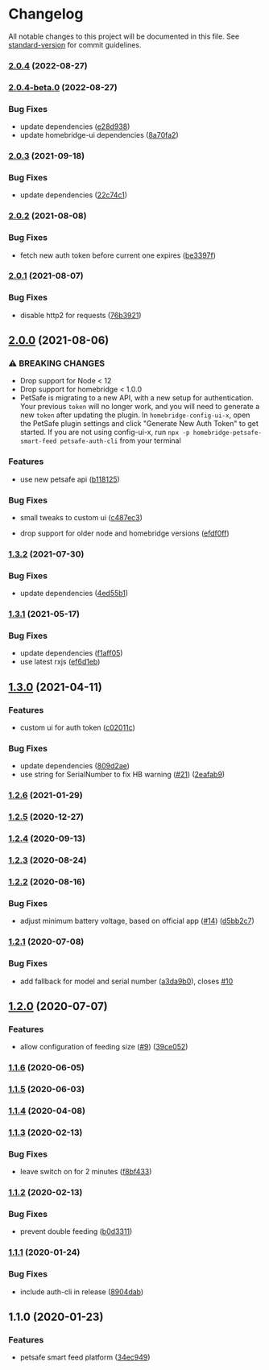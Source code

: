 # Changelog

All notable changes to this project will be documented in this file. See [standard-version](https://github.com/conventional-changelog/standard-version) for commit guidelines.

### [2.0.4](https://github.com/dgreif/homebridge-petsafe-smart-feed/compare/v2.0.4-beta.0...v2.0.4) (2022-08-27)

### [2.0.4-beta.0](https://github.com/dgreif/homebridge-petsafe-smart-feed/compare/v2.0.3...v2.0.4-beta.0) (2022-08-27)


### Bug Fixes

* update dependencies ([e28d938](https://github.com/dgreif/homebridge-petsafe-smart-feed/commit/e28d93822aecc4853bd3cde961c04e1f4c129caa))
* update homebridge-ui dependencies ([8a70fa2](https://github.com/dgreif/homebridge-petsafe-smart-feed/commit/8a70fa2347687f7e2fa6255382b5c2643caedfec))

### [2.0.3](https://github.com/dgreif/homebridge-petsafe-smart-feed/compare/v2.0.2...v2.0.3) (2021-09-18)


### Bug Fixes

* update dependencies ([22c74c1](https://github.com/dgreif/homebridge-petsafe-smart-feed/commit/22c74c1b3c4d6e773c4164d65e939d08680d29de))

### [2.0.2](https://github.com/dgreif/homebridge-petsafe-smart-feed/compare/v2.0.1...v2.0.2) (2021-08-08)


### Bug Fixes

* fetch new auth token before current one expires ([be3397f](https://github.com/dgreif/homebridge-petsafe-smart-feed/commit/be3397f8f3db18a140d2d5955590bd88dd872949))

### [2.0.1](https://github.com/dgreif/homebridge-petsafe-smart-feed/compare/v2.0.0...v2.0.1) (2021-08-07)


### Bug Fixes

* disable http2 for requests ([76b3921](https://github.com/dgreif/homebridge-petsafe-smart-feed/commit/76b39213dd64dabc112e0cd3843a5381d690b245))

## [2.0.0](https://github.com/dgreif/homebridge-petsafe-smart-feed/compare/v1.3.2...v2.0.0) (2021-08-06)


### ⚠ BREAKING CHANGES

* Drop support for Node < 12
* Drop support for homebridge < 1.0.0
* PetSafe is migrating to a new API, with a new setup for authentication.  Your previous `token` will no longer work, and you will need to generate a new `token` after updating the plugin.  In `homebridge-config-ui-x`, open the PetSafe plugin settings and click "Generate New Auth Token" to get started.  If you are not using config-ui-x, run `npx -p homebridge-petsafe-smart-feed petsafe-auth-cli` from your terminal

### Features

* use new petsafe api ([b118125](https://github.com/dgreif/homebridge-petsafe-smart-feed/commit/b1181251b72d6e4b62161921e7723f4b8f57ae7e))


### Bug Fixes

* small tweaks to custom ui ([c487ec3](https://github.com/dgreif/homebridge-petsafe-smart-feed/commit/c487ec320997620ac712d408b3f22f4e912d071d))


* drop support for older node and homebridge versions ([efdf0ff](https://github.com/dgreif/homebridge-petsafe-smart-feed/commit/efdf0ff43139720ac59fb4ccbf6ef76cdbce7c9d))

### [1.3.2](https://github.com/dgreif/homebridge-petsafe-smart-feed/compare/v1.3.1...v1.3.2) (2021-07-30)


### Bug Fixes

* update dependencies ([4ed55b1](https://github.com/dgreif/homebridge-petsafe-smart-feed/commit/4ed55b1e5fea208c835f56ddc07865e3532cafa4))

### [1.3.1](https://github.com/dgreif/homebridge-petsafe-smart-feed/compare/v1.3.0...v1.3.1) (2021-05-17)


### Bug Fixes

* update dependencies ([f1aff05](https://github.com/dgreif/homebridge-petsafe-smart-feed/commit/f1aff05ce483b4c3d030312e93218ccf4b7f22bb))
* use latest rxjs ([ef6d1eb](https://github.com/dgreif/homebridge-petsafe-smart-feed/commit/ef6d1ebf22bb65788ba51c3be1387b68afbd9396))

## [1.3.0](https://github.com/dgreif/homebridge-petsafe-smart-feed/compare/v1.2.6...v1.3.0) (2021-04-11)


### Features

* custom ui for auth token ([c02011c](https://github.com/dgreif/homebridge-petsafe-smart-feed/commit/c02011c495985f3de6f5fba0f28f6bcbe5e6cba0))


### Bug Fixes

* update dependencies ([809d2ae](https://github.com/dgreif/homebridge-petsafe-smart-feed/commit/809d2ae6a4fc5f55704a8fb61edbc2ee698ac172))
* use string for SerialNumber to fix HB warning ([#21](https://github.com/dgreif/homebridge-petsafe-smart-feed/issues/21)) ([2eafab9](https://github.com/dgreif/homebridge-petsafe-smart-feed/commit/2eafab9be88a282c33610cc0def669c984f19fce))

### [1.2.6](https://github.com/dgreif/homebridge-petsafe-smart-feed/compare/v1.2.5...v1.2.6) (2021-01-29)

### [1.2.5](https://github.com/dgreif/homebridge-petsafe-smart-feed/compare/v1.2.4...v1.2.5) (2020-12-27)

### [1.2.4](https://github.com/dgreif/homebridge-petsafe-smart-feed/compare/v1.2.3...v1.2.4) (2020-09-13)

### [1.2.3](https://github.com/dgreif/homebridge-petsafe-smart-feed/compare/v1.2.2...v1.2.3) (2020-08-24)

### [1.2.2](https://github.com/dgreif/homebridge-petsafe-smart-feed/compare/v1.2.1...v1.2.2) (2020-08-16)


### Bug Fixes

* adjust minimum battery voltage, based on official app ([#14](https://github.com/dgreif/homebridge-petsafe-smart-feed/issues/14)) ([d5bb2c7](https://github.com/dgreif/homebridge-petsafe-smart-feed/commit/d5bb2c721df388da2617b94941ab97063641bf74))

### [1.2.1](https://github.com/dgreif/homebridge-petsafe-smart-feed/compare/v1.2.0...v1.2.1) (2020-07-08)


### Bug Fixes

* add fallback for model and serial number ([a3da9b0](https://github.com/dgreif/homebridge-petsafe-smart-feed/commit/a3da9b0ca88576ae81f90d1520e858bae9da6629)), closes [#10](https://github.com/dgreif/homebridge-petsafe-smart-feed/issues/10)

## [1.2.0](https://github.com/dgreif/homebridge-petsafe-smart-feed/compare/v1.1.6...v1.2.0) (2020-07-07)


### Features

* allow configuration of feeding size ([#9](https://github.com/dgreif/homebridge-petsafe-smart-feed/issues/9)) ([39ce052](https://github.com/dgreif/homebridge-petsafe-smart-feed/commit/39ce0523f76e394182d5f9786be653715473d9c6))

### [1.1.6](https://github.com/dgreif/homebridge-petsafe-smart-feed/compare/v1.1.5...v1.1.6) (2020-06-05)

### [1.1.5](https://github.com/dgreif/homebridge-petsafe-smart-feed/compare/v1.1.4...v1.1.5) (2020-06-03)

### [1.1.4](https://github.com/dgreif/homebridge-petsafe-smart-feed/compare/v1.1.3...v1.1.4) (2020-04-08)

### [1.1.3](https://github.com/dgreif/homebridge-petsafe-smart-feed/compare/v1.1.2...v1.1.3) (2020-02-13)


### Bug Fixes

* leave switch on for 2 minutes ([f8bf433](https://github.com/dgreif/homebridge-petsafe-smart-feed/commit/f8bf4337a4d83b055fcc1080460ed244e2aa080f))

### [1.1.2](https://github.com/dgreif/homebridge-petsafe-smart-feed/compare/v1.1.1...v1.1.2) (2020-02-13)


### Bug Fixes

* prevent double feeding ([b0d3311](https://github.com/dgreif/homebridge-petsafe-smart-feed/commit/b0d331137d5bd5b5ba0e3832a639ff8d582ace92))

### [1.1.1](https://github.com/dgreif/homebridge-petsafe-smart-feed/compare/v1.1.0...v1.1.1) (2020-01-24)


### Bug Fixes

* include auth-cli in release ([8904dab](https://github.com/dgreif/homebridge-petsafe-smart-feed/commit/8904dab16c154895ac10727bd0f1059a9d054e0a))

## 1.1.0 (2020-01-23)


### Features

* petsafe smart feed platform ([34ec949](https://github.com/dgreif/homebridge-petsafe-smart-feed/commit/34ec94932443ec67c3a0e2aa73afc323447f0d69))
